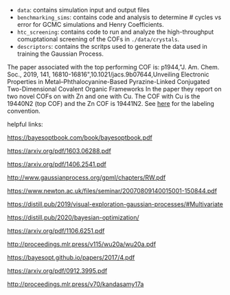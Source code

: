 - `data`: contains simulation input and output files
- `benchmarking_sims`: contains code and analysis to determine # cycles vs error for GCMC simulations and Henry Coefficients.
- `htc_screening`: contains code to run and analyze the high-throughput comuptational screening of the COFs in `./data/crystals`.
- `descriptors`: contains the scritps used to generate the data used in training the Gaussian Process.


The paper associated with the top performing COF is:
p1944,"J. Am. Chem. Soc., 2019, 141, 16810-16816",10.1021/jacs.9b07644,Unveiling Electronic Properties in Metal–Phthalocyanine-Based Pyrazine-Linked Conjugated Two-Dimensional Covalent Organic Frameworks
In the paper they report on two novel COFs on with Zn and one with Cu. The COF with Cu is the 19440N2 (top COF) and the Zn COF is 19441N2.
See [here](https://github.com/danieleongari/CURATED-COFs) for the labeling convention.


helpful links:

https://bayesoptbook.com/book/bayesoptbook.pdf

https://arxiv.org/pdf/1603.06288.pdf

https://arxiv.org/pdf/1406.2541.pdf

http://www.gaussianprocess.org/gpml/chapters/RW.pdf

https://www.newton.ac.uk/files/seminar/20070809140015001-150844.pdf

https://distill.pub/2019/visual-exploration-gaussian-processes/#Multivariate

https://distill.pub/2020/bayesian-optimization/

https://arxiv.org/pdf/1106.6251.pdf

http://proceedings.mlr.press/v115/wu20a/wu20a.pdf

https://bayesopt.github.io/papers/2017/4.pdf

https://arxiv.org/pdf/0912.3995.pdf

http://proceedings.mlr.press/v70/kandasamy17a
